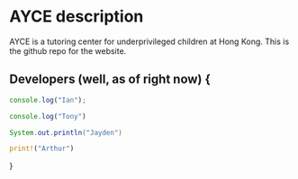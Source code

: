 # AYCE description
AYCE is a tutoring center for underprivileged children at Hong Kong. This is the github repo for the website.


## Developers (well, as of right now) {
  ```Javascript
  console.log("Ian");
  ```
  ```Javascript
  console.log("Tony")
  ```
  ```Java
  System.out.println("Jayden")
  ```
  ```Rust
  print!("Arthur")
  ```
}
